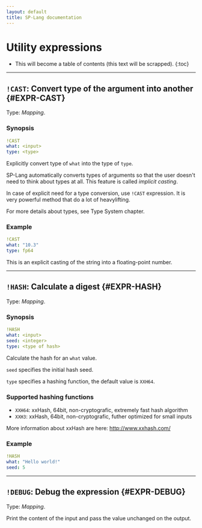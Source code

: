 ```yaml
---
layout: default
title: SP-Lang documentation
---
```


# Utility expressions

* This will become a table of contents (this text will be scrapped).
{:toc}

---

## `!CAST`: Convert type of the argument into another {#EXPR-CAST}

Type: _Mapping_.

### Synopsis

```yaml
!CAST
what: <input>
type: <type>
```

Explicitly convert type of `what` into the type of `type`.

SP-Lang automatically converts types of arguments so that the user doesn't need to think about types at all.
This feature is called *implicit casting*.

In case of explicit need for a type conversion, use `!CAST` expression.
It is very powerful method that do a lot of heavylifting.

For more details about types, see Type System chapter.

### Example

```yaml
!CAST
what: "10.3"
type: fp64
```

This is an explicit casting of the string into a floating-point number.

---

## `!HASH`: Calculate a digest {#EXPR-HASH}

Type: _Mapping_.

### Synopsis

```yaml
!HASH
what: <input>
seed: <integer>
type: <type of hash>
```

Calculate the hash for an `what` value.

`seed` specifies the initial hash seed.

`type` specifies a hashing function, the default value is `XXH64`.


### Supported hashing functions

* `XXH64`: xxHash, 64bit, non-cryptografic, extremely fast hash algorithm
* `XXH3`: xxHash, 64bit, non-cryptografic, futher optimized for small inputs

More information about xxHash are here: http://www.xxhash.com/


### Example

```yaml
!HASH
what: "Hello world!"
seed: 5
```


---

## `!DEBUG`: Debug the expression {#EXPR-DEBUG}

Type: _Mapping_.

Print the content of the input and pass the value unchanged on the output.
